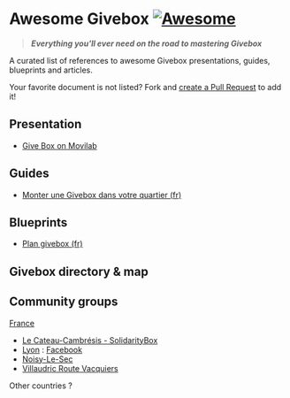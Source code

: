 # Awesome Givebox [![Awesome](https://cdn.rawgit.com/sindresorhus/awesome/d7305f38d29fed78fa85652e3a63e154dd8e8829/media/badge.svg)](https://github.com/sindresorhus/awesome)

> _**Everything you'll ever need on the road to mastering Givebox**_

A curated list of references to awesome Givebox presentations, guides, blueprints and articles. 

Your favorite document is not listed? Fork and [create a Pull Request](https://github.com/glenux/awesome-givebox/edit/master/README.md) to add it!

## Presentation

* [Give Box on Movilab](http://movilab.org/index.php?title=Give_Box)

## Guides

* [Monter une Givebox dans votre quartier (fr)](http://giveboxlyon.blogspot.fr/p/pour-monter-une-givebox-dans.html)


## Blueprints

* [Plan givebox (fr)](http://www.yupik-communication.com/plan-give-box.pdf)

## Givebox directory & map


## Community groups

[France](https://www.facebook.com/GiveboxFrance/)

* [Le Cateau-Cambrésis - SolidarityBox](https://www.facebook.com/Giveboxlecateau/)
* [Lyon](http://giveboxlyon.blogspot.fr/) : [Facebook](https://www.facebook.com/Givebox-LYON-291157047749989/) 
* [Noisy-Le-Sec](https://www.facebook.com/GIVEBOXNOISYLESEC)
* [Villaudric Route Vacquiers](https://www.facebook.com/groups/giveboxvillaudric31/)

Other countries ?


